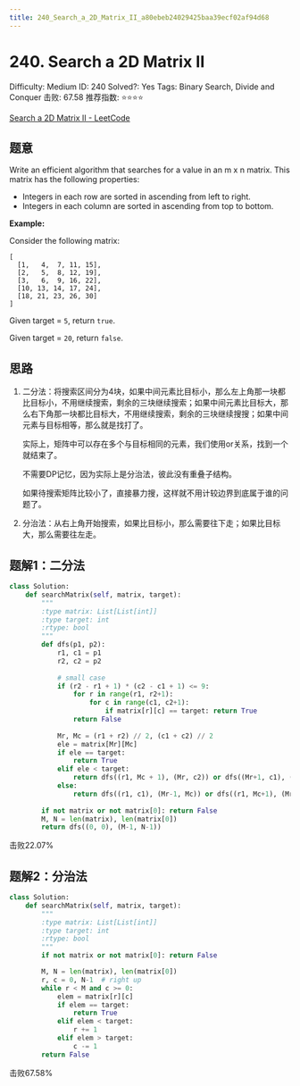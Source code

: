 ```yaml
---
title: 240_Search_a_2D_Matrix_II_a80ebeb24029425baa39ecf02af94d68
---
```


# 240. Search a 2D Matrix II

Difficulty: Medium
ID: 240
Solved?: Yes
Tags: Binary Search, Divide and Conquer
击败: 67.58
推荐指数: ⭐⭐⭐⭐

[Search a 2D Matrix II - LeetCode](https://leetcode.com/problems/search-a-2d-matrix-ii/)

## 题意

Write an efficient algorithm that searches for a value in an m x n matrix. This matrix has the following properties:

- Integers in each row are sorted in ascending from left to right.
- Integers in each column are sorted in ascending from top to bottom.

**Example:**

Consider the following matrix:

```
[
  [1,   4,  7, 11, 15],
  [2,   5,  8, 12, 19],
  [3,   6,  9, 16, 22],
  [10, 13, 14, 17, 24],
  [18, 21, 23, 26, 30]
]

```

Given target = `5`, return `true`.

Given target = `20`, return `false`.

## 思路

1. 二分法：将搜索区间分为4块，如果中间元素比目标小，那么左上角那一块都比目标小，不用继续搜索，剩余的三块继续搜索；如果中间元素比目标大，那么右下角那一块都比目标大，不用继续搜索，剩余的三块继续搜搜；如果中间元素与目标相等，那么就是找打了。
    
    实际上，矩阵中可以存在多个与目标相同的元素，我们使用or关系，找到一个就结束了。
    
    不需要DP记忆，因为实际上是分治法，彼此没有重叠子结构。
    
    如果待搜索矩阵比较小了，直接暴力搜，这样就不用计较边界到底属于谁的问题了。
    
2. 分治法：从右上角开始搜索，如果比目标小，那么需要往下走；如果比目标大，那么需要往左走。

## 题解1：二分法

```python
class Solution:
    def searchMatrix(self, matrix, target):
        """
        :type matrix: List[List[int]]
        :type target: int
        :rtype: bool
        """
        def dfs(p1, p2):
            r1, c1 = p1
            r2, c2 = p2
            
            # small case
            if (r2 - r1 + 1) * (c2 - c1 + 1) <= 9:
                for r in range(r1, r2+1):
                    for c in range(c1, c2+1):
                        if matrix[r][c] == target: return True
                return False
            
            Mr, Mc = (r1 + r2) // 2, (c1 + c2) // 2
            ele = matrix[Mr][Mc]
            if ele == target:
                return True
            elif ele < target:
                return dfs((r1, Mc + 1), (Mr, c2)) or dfs((Mr+1, c1), (r2, Mc)) or dfs((Mr+1, Mc+1), (r2, c2))
            else:
                return dfs((r1, c1), (Mr-1, Mc)) or dfs((r1, Mc+1), (Mr-1, c2)) or dfs((Mr, c1), (r2, Mc-1))
        
        if not matrix or not matrix[0]: return False
        M, N = len(matrix), len(matrix[0])
        return dfs((0, 0), (M-1, N-1))
```

击败22.07%

## 题解2：分治法

```python
class Solution:
    def searchMatrix(self, matrix, target):
        """
        :type matrix: List[List[int]]
        :type target: int
        :rtype: bool
        """
        if not matrix or not matrix[0]: return False

        M, N = len(matrix), len(matrix[0])
        r, c = 0, N-1  # right up
        while r < M and c >= 0:
            elem = matrix[r][c]
            if elem == target:
                return True
            elif elem < target:
                r += 1
            elif elem > target:
                c -= 1
        return False
```

击败67.58%